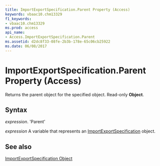```yaml
---
title: ImportExportSpecification.Parent Property (Access)
keywords: vbaac10.chm13329
f1_keywords:
- vbaac10.chm13329
ms.prod: access
api_name:
- Access.ImportExportSpecification.Parent
ms.assetid: d2dc8f33-08fe-2b3b-178e-65c06cb25922
ms.date: 06/08/2017
---
```



# ImportExportSpecification.Parent Property (Access)

Returns the parent object for the specified object. Read-only  **Object**.


## Syntax

 _expression_. 'Parent'

 _expression_ A variable that represents an [ImportExportSpecification](./Access.ImportExportSpecification.md) object.


## See also


[ImportExportSpecification Object](Access.ImportExportSpecification.md)

